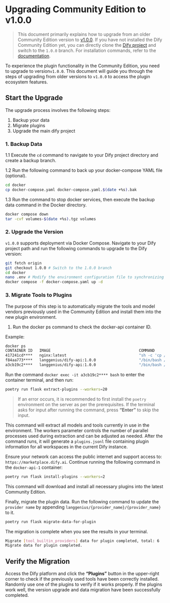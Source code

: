 # Upgrading Community Edition to v1.0.0

> This document primarily explains how to upgrade from an older Community Edition version to [v1.0.0](https://github.com/langgenius/dify/releases/tag/1.0.0). If you have not installed the Dify Community Edition yet, you can directly clone the [Dify project](https://github.com/langgenius/dify) and switch to the `1.0.0` branch. For installation commands, refer to the [documentation](https://docs.dify.ai/zh-hans/getting-started/install-self-hosted/docker-compose).

To experience the plugin functionality in the Community Edition, you need to upgrade to version`v1.0.0`. This document will guide you through the steps of upgrading from older versions to `v1.0.0` to access the plugin ecosystem features.

## Start the Upgrade

The upgrade process involves the following steps:

1. Backup your data
2. Migrate plugins
3. Upgrade the main dify project

### 1. Backup Data

1.1 Execute the `cd` command to navigate to your Dify project directory and create a backup branch.

1.2 Run the following command to back up your docker-compose YAML file (optional).

```bash
cd docker
cp docker-compose.yaml docker-compose.yaml.$(date +%s).bak
```

1.3 Run the command to stop docker services, then execute the backup data command in the Docker directory.

```bash
docker compose down
tar -cvf volumes-$(date +%s).tgz volumes
```

### 2. Upgrade the Version

`v1.0.0` supports deployment via Docker Compose. Navigate to your Dify project path and run the following commands to upgrade to the Dify version:

```bash
git fetch origin
git checkout 1.0.0 # Switch to the 1.0.0 branch
cd docker
nano .env # Modify the environment configuration file to synchronizing .env.example file
docker compose -f docker-compose.yaml up -d
```

### 3. Migrate Tools to Plugins

The purpose of this step is to automatically migrate the tools and model vendors previously used in the Community Edition and install them into the new plugin environment.

1.	Run the docker ps command to check the docker-api container ID.

Example:

```bash
docker ps
CONTAINER ID   IMAGE                                       COMMAND                  CREATED       STATUS                 PORTS                                                                                                                             NAMES
417241cd****   nginx:latest                                "sh -c 'cp /docker-e…"   3 hours ago   Up 3 hours             0.0.0.0:80->80/tcp, :::80->80/tcp, 0.0.0.0:443->443/tcp, :::443->443/tcp                                                          docker-nginx-1
f84aa773****   langgenius/dify-api:1.0.0                   "/bin/bash /entrypoi…"   3 hours ago   Up 3 hours             5001/tcp                                                                                                                          docker-worker-1
a3cb19c2****   langgenius/dify-api:1.0.0                   "/bin/bash /entrypoi…"   3 hours ago   Up 3 hours             5001/tcp                                                                                                                          docker-api-1
```

Run the command `docker exec -it a3cb19c2**** bash` to enter the container terminal, and then run:

```bash
poetry run flask extract-plugins --workers=20
```

> If an error occurs, it is recommended to first install the `poetry` environment on the server as per the prerequisites. If the terminal asks for input after running the command, press **“Enter”** to skip the input.

This command will extract all models and tools currently in use in the environment. The workers parameter controls the number of parallel processes used during extraction and can be adjusted as needed. After the command runs, it will generate a `plugins.jsonl` file containing plugin information for all workspaces in the current Dify instance.

Ensure your network can access the public internet and support access to: `https://marketplace.dify.ai`. Continue running the following command in the `docker-api-1` container:

```bash
poetry run flask install-plugins --workers=2
```

This command will download and install all necessary plugins into the latest Community Edition. 

Finally, migrate the plugin data. Run the following command to update the `provider name` by appending `langgenius/{provider_name}/{provider_name}` to it.

```bash
poetry run flask migrate-data-for-plugin
``` 

The migration is complete when you see the results in your terminal.

```bash
Migrate [tool_builtin_providers] data for plugin completed, total: 6
Migrate data for plugin completed.
```

## Verify the Migration

Access the Dify platform and click the **“Plugins”** button in the upper-right corner to check if the previously used tools have been correctly installed. Randomly use one of the plugins to verify if it works properly. If the plugins work well, the version upgrade and data migration have been successfully completed.
